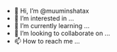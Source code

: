 - 👋 Hi, I’m @muuminshatax
- 👀 I’m interested in ...
- 🌱 I’m currently learning ...
- 💞️ I’m looking to collaborate on ...
- 📫 How to reach me ...

<!---
muuminshatax/muuminshatax is a ✨ special ✨ repository because its `README.md` (this file) appears on your GitHub profile.
You can click the Preview link to take a look at your changes.
--->
